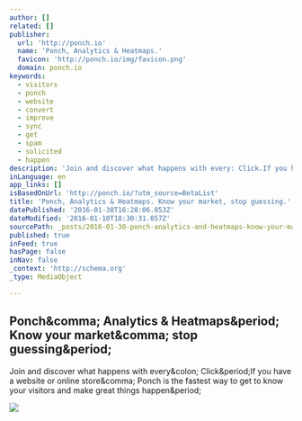 ```yaml
---
author: []
related: []
publisher:
  url: 'http://ponch.io'
  name: 'Ponch, Analytics & Heatmaps.'
  favicon: 'http://ponch.io/img/favicon.png'
  domain: ponch.io
keywords:
  - visitors
  - ponch
  - website
  - convert
  - improve
  - sync
  - get
  - spam
  - solicited
  - happen
description: 'Join and discover what happens with every: Click.If you have a website or online store, Ponch is the fastest way to get to know your visitors and make great things happen.'
inLanguage: en
app_links: []
isBasedOnUrl: 'http://ponch.io/?utm_source=BetaList'
title: 'Ponch, Analytics & Heatmaps. Know your market, stop guessing.'
datePublished: '2016-01-30T16:28:06.853Z'
dateModified: '2016-01-10T18:30:31.057Z'
sourcePath: _posts/2016-01-30-ponch-analytics-and-heatmaps-know-your-market-stop-guessing.md
published: true
inFeed: true
hasPage: false
inNav: false
_context: 'http://schema.org'
_type: MediaObject

---
```

<article style=""><h1>Ponch&amp;comma; Analytics &amp; Heatmaps&amp;period; Know your market&amp;comma; stop guessing&amp;period;</h1><p>Join and discover what happens with every&amp;colon; Click&amp;period;If you have a website or online store&amp;comma; Ponch is the fastest way to get to know your visitors and make great things happen&amp;period;</p><img src="http://ponch.io/img/ponch-analytics-heatmaps.jpg" /></article>
